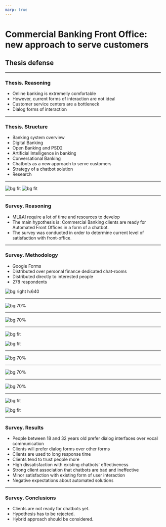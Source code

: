 ```yaml
---
marp: true
---
```


# Commercial Banking Front Office: new approach to serve customers
## Thesis defense
<!--
### the technics you apply in frame of collecting the answers of survey (methodology, how the respondents were selected for the survey, and so on)
### VERY IMPORTANT: second reviewer (recenzja)comments and objections – you have to know the answer and you explanation. In most cases the questions are same as those objections.
-->

---

### Thesis. Reasoning

- Online banking is extremelly comfortable
- However, current forms of interaction are not ideal
- Customer service centers are a bottleneck
- Dialog forms of interaction
<!--
Nowadays, it is practically impossible to imagine life without online banking, which is extremely comfortable for the clients because of its simplicity and speed of provided services. 

However, current forms of user interaction are not ideal, as those expect advanced knowledge about application structure and its possibilities.

On the other hand, high accessibility of communication with customer support created a bottleneck, which cannot help clients properly and in reasonable time.

Current achievements of Computers Science and Statistics, theoretically, allow creation of new forms of user interaction, based on clients' needs, and not application functionality.

Those forms would look like a dialog window in a common messenger or a speaking chatbot.

Such solutions do already exist.
Though, those are based on predefined rules and not on natural languages.

Both tasks of understanding and generation of natural languages are exceptionally costly and complicated.
Nevertheless, modern science have already reached milestone when it is achievable and is possible to be considered as a business solution.

As an additional fact, general trend on banks' openness towards third-party software developers and corresponding requirements by authorities create certain playground, allowing to delegate such risky intentions to third-parties, start-ups.
-->

---

### Thesis. Structure
- Banking system overview
- Digital Banking
- Open Banking and PSD2
- Artificial Intelligence in banking
- Conversational Banking
- Chatbots as a new approach to serve customers
- Strategy of a chatbot solution
- Research

<!--

Research in a form of a survey
-->

---

![bg fit](16_17_18.png)
![bg fit](21.png)

<!--
- Table 16 as an example
- Table 17 + Table 18 as cheap solution
- Table 21 as target solution
-->

---

### Survey. Reasoning

- ML&AI require a lot of time and resources to develop
- The main hypothesis is: Commercial Banking clients are ready for Automated Front Offices in a form of a chatbot.
- The survey was conducted in order to determine current level of satisfaction with front-office. 


<!--As it was previously analyzed, chatbot solution may require both a lot of time and a lot of resources to develop.
Intuitively, we may expect mentioned ML&AI-based chatbots to be an ideal, automated solution for cost decrease and effective customer support.
Unfortunately, banking clients may have subjectively negative opinion on existing rule-based chatbots, which are usually considered as an avant-garde of customer support, but may not help properly client needs.

Therefore, survey was conducted in order to determine current level of satisfaction with front-office.

To proof this thesis the descriptive method and survey will be used.
The survey was conducted in order to determine current level of satisfaction with front-office. 

-->

---

### Survey. Methodology

- Google Forms
- Distributed over personal finance dedicated chat-rooms
- Distributed directly to interested people
- 278 respondents

![bg right h:640](google_forms.png)

<!--
Respondent's portrait was an active internet banking services user, with a high level of requirements and confidence.
Therefore, I've decided to complete a survey over various finance-dedicated chat-rooms, which assumes from people to have a certain level of financial literacy.
Google Forms was chosen as the most common, both for researchers and respondents.
Answers were exported to CSV, processed and later used in a Python script for plot generation.

In entire survey 278 respondents were involved. 
-->

---

![bg 70%](1_how_old_are_you.png)

<!--
First question was to build an age portrait. 
Age answers were divided in three categories based on generation experience with dialog interfaces.
First group lower limit of 18 years was chosen due to socially acceptable age of responsibility.
First group upper limit of 32 years was chosen as dialog interfaces became most viable nearly 15 years ago, resulting in experienced users of dialog interfaces.
Second group upper limit was chosen based on a socially acceptable middle-age medium. 
It is possible to observe dominance of young generation among respondents.
-->

---

![bg 70%](2_how_many_banks_did_you_interact_with_for_the_last_year.png)

<!--
On the other hand, second question had shown high levels experience of banking interactions among respondents, as more than a half of respondents used services of 2 or more banks for the last year.
-->

---

![bg fit](3_i_am_satisfied_with_my_banking_interactions_for_the_last_year.png)

![bg fit](4_it_was_easy_to_solve_all_my_problems.png)

<!--
However, next two questions, question about satisfaction with banking interactions and question about satisfaction with problem-solving, had shown slightly negative feeling towards existing customer support systems.
-->

---

![bg 70%](5_i've_been_satisfied_with_response_time.png)

<!--
At the same time, even though most of the researches had shown general dissatisfaction with response times, respondents of this survey were more loyal and showed neutrality.
-->

---

![bg 70%](6_i_prefer_dialog_interaction_over_phone_calls.png)

<!--
Next question confirmed hypothesis about survey population and showed that respondents mostly prefer dialog interactions over phone calls.
-->

---

![bg 70%](7_i_can_identify_when_i_talk_with_a_chat-bot.png)

<!--
One of the most interesting results is high assurance of respondents that they know when they walk with a chatbot, and not a human employee.
-->
---

![bg fit](8_i_am_satisfied_with_chat-bots.png)

![bg fit](9_i_trust_humans_more_than_chat-bots.png)


<!--
However, I suspect this is connected to significant dissatisfaction with chatbots, as there is a perfect negative correlation between questions about chatbot awareness and satisfaction with chatbots.
Additionally, we can observe higher trust to human employees over automated solutions.
-->

---

### Survey. Results

- People between 18 and 32 years old prefer dialog interfaces over vocal communication
- Clients will prefer dialog forms over other forms
- Clients are used to long response time
- Clients tend to trust people more
- High dissatisfaction with existing chatbots' effectiveness
- Strong client association that chatbots are bad and ineffective
- Minor satisfaction with existing form of user interaction
- Negative expectations about automated solutions


<!--
As a result, survey showed a lot of interesting points and formed multiple conclusions.
In general, survey showed that people between 18 and 32 years old prefer dialog interfaces over vocal communication.

Moreover, clients will prefer dialog forms over other forms even though those are not as effective as clients expect and may result in slightly negative experience for client.

On the opposite, common argument of long response time may be outdated, as even more demanding generation of clients are neutral.

Although, dialog is preferred, clients tend to trust people more.
In my opinion, this opinion is very subjective, as automated solutions may advise more exactly and don't require prior experience.
Probably, this is connected to high dissatisfaction with existing chatbots' effectiveness.

Moreover, negative impact of chatbots forced clients to learn to determine when they talk to a chatbot and when to an employee.
This results in a strong client association that chatbots are bad and ineffective.

Consequently, next generation of chatbots have to speak to clients in a natural language, in order to be indistinguishable from employee.
Thus, Artificial Intelligence technologies, including Machine Learning and Natural Language Programming are highly required.

Nevertheless, we can observe general minor satisfaction with existing form of user interaction and negative expectations about automated solutions.

-->

---

### Survey. Conclusions

- Clients are not ready for chatbots yet.
- Hypothesis has to be rejected.
- Hybrid approach should be considered.

<!--
This shows that clients are not ready for chatbots yet.
Moreover, it is possible to conclude that chatbots are not that much for consumers, as they are an important evolution milestone for the banks.
Even if there would be a chatbot solution which passes some limited version of Turing test, when the customer finds
out that all that he was talking to a chatbot, he may feel deceived and lose trust to a bank.

The main hypothesis of this thesis was that Commercial Banking clients are ready for Automated Front Offices in a form of a chatbot.
Conclusively, this hypothesis has to be rejected.
People are not ready and have negative subjective feelings towards chatbots.
Changing those feelings would require significant marketing costs.

However, the most valid injection of a chatbot solution would be in a hybrid approach.
Hybrid approach is a synergy between human employee and an automated chatbot system.
In hybrid approach robot recommends an answer to an operator based on existing knowledge base.
In this case, customer trusts and employee, but receives exact fast answer from an internal chatbot system.
-->
